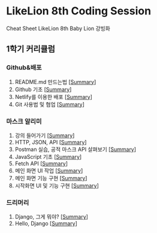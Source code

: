 # LikeLion 8th Coding Session
Cheat Sheet LikeLion 8th Baby Lion 강빙화

## 1학기 커리큘럼
### Github&배포

1. README.md 만드는법 [[Summary](https://github.com/strong-ice/BingCode/blob/master/LikeLion/Unilion_Study/1st_week_1/%EB%A6%AC%EB%93%9C%EB%AF%B8%EC%9E%91%EC%84%B1%EB%B2%95.md)]
2. Github 기초 [[Summary](https://github.com/strong-ice/BingCode/blob/master/LikeLion/Unilion_Study/1st_week_1/Github%20%EA%B8%B0%EC%B4%88.md)]
3. Netlify를 이용한 배포 [[Summary](https://github.com/strong-ice/BingCode/blob/master/LikeLion/Unilion_Study/1st_week_1/Netlify%EB%A5%BC%EC%9D%B4%EC%9A%A9%ED%95%9C%EB%B0%B0%ED%8F%AC.md)]
4. Git 사용법 및 협업 [[Summary](https://github.com/strong-ice/BingCode/blob/master/LikeLion/Unilion_Study/1st_week_1/Github%EC%82%AC%EC%9A%A9%EB%B2%95%EB%B0%8F%ED%98%91%EC%97%85.md)]

### 마스크 알리미
1. 강의 들어가기 [[Summary](https://github.com/strong-ice/BingCode/blob/master/LikeLion/Unilion_Study/2st_week_1/%EA%B0%95%EC%9D%98%EB%93%A4%EC%96%B4%EA%B0%80%EA%B8%B0.md)]
2. HTTP, JSON, API [[Summary](https://github.com/strong-ice/BingCode/blob/master/LikeLion/Unilion_Study/2st_week_1/HTTP%2CJSON%2CAPI.md)]
3. Postman 실습, 공적 마스크 API 살펴보기 [[Summary](https://github.com/strong-ice/BingCode/blob/master/LikeLion/Unilion_Study/2st_week_1/Postman%EC%8B%A4%EC%8A%B5%2C%EA%B3%B5%EC%A0%81%EB%A7%88%EC%8A%A4%ED%81%ACAPI%EC%82%B4%ED%8E%B4%EB%B3%B4%EA%B8%B0.md)]
4. JavaScript 기초 [[Summary](https://github.com/strong-ice/BingCode/blob/master/LikeLion/Unilion_Study/2st_week_1/JavaScript%EA%B8%B0%EC%B4%88.md)]
5. Fetch API [[Summary](https://github.com/strong-ice/BingCode/blob/master/LikeLion/Unilion_Study/2st_week/Fetch%20API.md)]
6. 메인 화면 UI 작업 [[Summary](https://github.com/strong-ice/BingCode/blob/master/LikeLion/Unilion_Study/2st_week/%EB%A9%94%EC%9D%B8%ED%99%94%EB%A9%B4UI%EC%9E%91%EC%97%85.md)]
7. 메인 화면 기능 구현 [[Summary](https://github.com/strong-ice/BingCode/blob/master/LikeLion/Unilion_Study/2st_week/%EB%A9%94%EC%9D%B8%ED%99%94%EB%A9%B4%EA%B8%B0%EB%8A%A5%EA%B5%AC%ED%98%84.md)]
8. 시작화면 UI 및 기능 구현 [[Summary](https://github.com/strong-ice/BingCode/blob/master/LikeLion/Unilion_Study/2st_week/%EC%8B%9C%EC%9E%91%ED%99%94%EB%A9%B4UI%EB%B0%8F%EA%B8%B0%EB%8A%A5%EA%B5%AC%ED%98%84.md)]

### 드리머리
1. Django, 그게 뭐야? [[Summary](https://github.com/strong-ice/BingCode/blob/master/LikeLion/Unilion_Study/3st_week/Django%2C%EA%B7%B8%EA%B2%8C%EB%AD%90%EC%95%BC.md)]
2. Hello, Django [[Summary](https://github.com/strong-ice/BingCode/blob/master/LikeLion/Unilion_Study/3st_week/HelloDjango.md)]